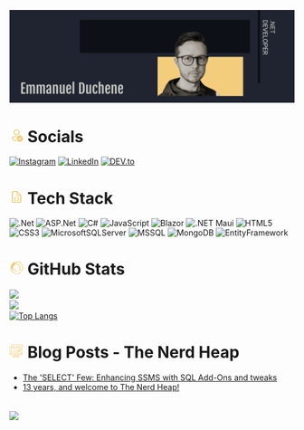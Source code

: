 ![MasterHead](./github_banner(1).png)

# <img src="./icons8-verified-account-96.png" alt="Socials" width="25"/> Socials
[![Instagram](https://img.shields.io/badge/Instagram-fe0a65?style=for-the-badge&logo=instagram&logoColor=white)](https://instagram.com/dotnet_emmanuel) [![LinkedIn](https://img.shields.io/badge/LinkedIn-1781ba?style=for-the-badge&logo=linkedin&logoColor=white)](https://linkedin.com/in/emmanuel-duchene) [![DEV.to](https://img.shields.io/badge/dev.to-0A0A0A?style=for-the-badge&logo=devdotto&logoColor=white)](https://dev.to/dotnet_emmanuel)

# <img src="./icons8-code-file-96.png" alt="Tech Stack" width="25"/> Tech Stack
![.Net](https://img.shields.io/badge/.Net-682a7b?style=for-the-badge&logo=.net&logoColor=white) ![ASP.Net](https://img.shields.io/badge/ASP.NET-682a7b?style=for-the-badge&logoColor=white) ![C#](https://img.shields.io/badge/C%23-68217a?style=for-the-badge&logo=c-sharp&logoColor=white) ![JavaScript](https://img.shields.io/badge/JavaScript-F7DF1E?style=for-the-badge&logo=javascript&logoColor=white) ![Blazor](https://img.shields.io/badge/Blazor-512BD4.svg?&style=for-the-badge&logo=Blazor&logoColor=white) ![.NET Maui](https://img.shields.io/badge/Maui-512dd4?style=for-the-badge&logo=.net&logoColor=White) ![HTML5](https://img.shields.io/badge/HTML-e34c26?style=for-the-badge&logo=html5&logoColor=white) ![CSS3](https://img.shields.io/badge/CSS-264de4?&style=for-the-badge&logo=css3&logoColor=white) ![MicrosoftSQLServer](https://img.shields.io/badge/Microsoft_SQL_Server-c02525?style=for-the-badge&logo=microsoft-sql-server&logoColor=white) ![MSSQL](https://img.shields.io/badge/mssql-3765af.svg?style=for-the-badge&logoColor=white) ![MongoDB](https://img.shields.io/badge/MongoDB-001e2b.svg?style=for-the-badge&logo=mongodb&logoColor=White) ![EntityFramework](https://img.shields.io/badge/EntityFramework-5C2D91?style=for-the-badge&logo=EntityFramework&logoColor=white)

# <img src="./icons8-statistics-64.png" alt="GitHub Stats" width="25"/> GitHub Stats
![](https://github-readme-stats.vercel.app/api?username=dotnetemmanuel&theme=ayu-mirage&hide_border=true&include_all_commits=false&count_private=false)<br/>
![](https://github-readme-streak-stats.herokuapp.com/?user=dotnetemmanuel&theme=ayu-mirage&hide_border=true)<br/>
[![Top Langs](https://github-readme-stats.vercel.app/api/top-langs/?username=dotnetemmanuel&theme=ayu-mirage&hide_border=true&include_all_commits=true&count_private=false&layout=compact&size_weight=0&count_weight=1)](https://github.com/ditnetemmanuel/github-readme-stats)

# <img src="./icons8-blog-64.png" alt="Blog Posts" width="25"/> Blog Posts - The Nerd Heap
<!-- BLOG-POST-LIST:START -->
- [The &#39;SELECT&#39; Few: Enhancing SSMS with SQL Add-Ons and tweaks](https://dev.to/dotnet_emmanuel/the-select-few-enhancing-ssms-with-sql-add-ons-and-tweaks-n4k)
- [13 years, and welcome to The Nerd Heap!](https://dev.to/dotnet_emmanuel/13-years-and-welcome-to-the-nerd-heap-1b1l)
<!-- BLOG-POST-LIST:END -->

![](https://komarev.com/ghpvc/?username=dotnetemmanuel&color=F3CD7C&style=for-the-badge)
---

